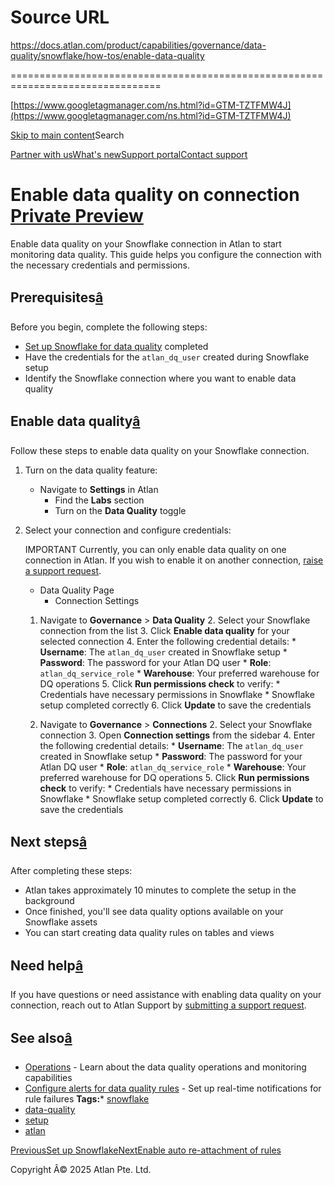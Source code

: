 # Source URL
https://docs.atlan.com/product/capabilities/governance/data-quality/snowflake/how-tos/enable-data-quality

================================================================================

<!--
canonical: https://docs.atlan.com/product/capabilities/governance/data-quality/snowflake/how-tos/enable-data-quality
link-alternate: https://docs.atlan.com/product/capabilities/governance/data-quality/snowflake/how-tos/enable-data-quality
meta-description: Enable and configure data quality for your Snowflake connection in Atlan.
meta-docsearch:docusaurus_tag: docs-default-current
meta-docsearch:language: en
meta-docsearch:version: current
meta-docusaurus_locale: en
meta-docusaurus_tag: docs-default-current
meta-docusaurus_version: current
meta-generator: Docusaurus v3.8.1
meta-og-description: Enable and configure data quality for your Snowflake connection in Atlan.
meta-og-locale: en
meta-og-title: Enable data quality on connection | Atlan Documentation
meta-og-url: https://docs.atlan.com/product/capabilities/governance/data-quality/snowflake/how-tos/enable-data-quality
meta-twitter:card: summary_large_image
meta-viewport: width=device-width,initial-scale=1
title: Enable data quality on connection | Atlan Documentation
-->

[https://www.googletagmanager.com/ns.html?id=GTM-TZTFMW4J](https://www.googletagmanager.com/ns.html?id=GTM-TZTFMW4J)

[Skip to main content](#__docusaurus_skipToContent_fallback)Search

[Partner with us](https://docs.google.com/forms/d/e/1FAIpQLScuAIhCm2GS7YFstrOjawbP8J7PUmOynQo7wI2yGCcCyEcVSw/viewform)[What's new](https://shipped.atlan.com/)[Support portal](https://atlan.zendesk.com/auth/v2/login/signin?return_to=https%3A%2F%2Fatlan.zendesk.com%2Fhc%2Fen-us&theme=hc&locale=en-us&brand_id=1900000425113&auth_origin=1900000425113%2Cfalse%2Ctrue)[Contact support](/support/submit-request)

Enable data quality on connection [Private Preview](/get-started/references/product-release-stages#private-preview)
===================================================================================================================

Enable data quality on your Snowflake connection in Atlan to start monitoring data quality. This guide helps you configure the connection with the necessary credentials and permissions.

Prerequisites[â](#prerequisites "Direct link to Prerequisites")
-----------------------------------------------------------------

Before you begin, complete the following steps:

* [Set up Snowflake for data quality](/product/capabilities/governance/data-quality/snowflake/how-tos/set-up-snowflake) completed
* Have the credentials for the `atlan_dq_user` created during Snowflake setup
* Identify the Snowflake connection where you want to enable data quality

Enable data quality[â](#enable-data-quality "Direct link to Enable data quality")
-----------------------------------------------------------------------------------

Follow these steps to enable data quality on your Snowflake connection.

1. Turn on the data quality feature:

    * Navigate to **Settings** in Atlan
        * Find the **Labs** section
        * Turn on the **Data Quality** toggle
2. Select your connection and configure credentials:

    IMPORTANT Currently, you can only enable data quality on one connection in Atlan. If you wish to enable it on another connection, [raise a support request](/support/submit-request).

    * Data Quality Page
        * Connection Settings

    1. Navigate to **Governance** \> **Data Quality**
        2. Select your Snowflake connection from the list
        3. Click **Enable data quality** for your selected connection
        4. Enter the following credential details:
            * **Username**: The `atlan_dq_user` created in Snowflake setup
            * **Password**: The password for your Atlan DQ user
            * **Role**: `atlan_dq_service_role`
            * **Warehouse**: Your preferred warehouse for DQ operations
        5. Click **Run permissions check** to verify:
            * Credentials have necessary permissions in Snowflake
            * Snowflake setup completed correctly
        6. Click **Update** to save the credentials

    1. Navigate to **Governance** \> **Connections**
        2. Select your Snowflake connection
        3. Open **Connection settings** from the sidebar
        4. Enter the following credential details:
            * **Username**: The `atlan_dq_user` created in Snowflake setup
            * **Password**: The password for your Atlan DQ user
            * **Role**: `atlan_dq_service_role`
            * **Warehouse**: Your preferred warehouse for DQ operations
        5. Click **Run permissions check** to verify:
            * Credentials have necessary permissions in Snowflake
            * Snowflake setup completed correctly
        6. Click **Update** to save the credentials

Next steps[â](#next-steps "Direct link to Next steps")
--------------------------------------------------------

After completing these steps:

* Atlan takes approximately 10 minutes to complete the setup in the background
* Once finished, you'll see data quality options available on your Snowflake assets
* You can start creating data quality rules on tables and views

Need help[â](#need-help "Direct link to Need help")
-----------------------------------------------------

If you have questions or need assistance with enabling data quality on your connection, reach out to Atlan Support by [submitting a support request](/support/submit-request).

See also[â](#see-also "Direct link to See also")
--------------------------------------------------

* [Operations](/product/capabilities/governance/data-quality/snowflake/references/operations) \- Learn about the data quality operations and monitoring capabilities
* [Configure alerts for data quality rules](/product/capabilities/governance/data-quality/how-tos/configure-alerts) \- Set up real\-time notifications for rule failures
**Tags:*** [snowflake](/tags/snowflake)
* [data\-quality](/tags/data-quality)
* [setup](/tags/setup)
* [atlan](/tags/atlan)

[PreviousSet up Snowflake](/product/capabilities/governance/data-quality/snowflake/how-tos/set-up-snowflake)[NextEnable auto re\-attachment of rules](/product/capabilities/governance/data-quality/snowflake/how-tos/enable-auto-re-attachment)

Copyright Â© 2025 Atlan Pte. Ltd.

